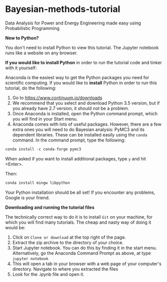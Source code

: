# Bayesian-methods-tutorial
Data Analysis for Power and Energy Engineering made easy using Probabilistic Programming

**New to Python?**

You don't need to install Python to view this tutorial. The Jupyter notebook runs like a website on any browser.

**If you would like to install Python** in order to run the tutorial code and tinker with it yourself:

Anaconda is the easiest way to get the Python packages you need for scientific computing. If you would like to **install** Python in order to run this tutorial, do the following:

1. Go to https://www.continuum.io/downloads
2. We recommend that you select and download Python 3.5 version, but if you already have 2.7 version, it should not be a problem.
3. Once Anaconda is installed, open the Python command prompt, which you will find in your Start menu.
3. Anaconda comes with lots of useful packages. However, there are a few extra ones you will need to do Bayesian analysis: PyMC3 and its dependent libraries. These can be installed easily using the `conda` command. In the command prompt, type the following:
```python
conda install -c conda-forge pymc3
```
When asked if you want to install additional packages, type `y` and hit \<Enter\>.

Then:

```Python
conda install mingw libpython
```
Your Python installation should be all set! If you encounter any problems, Google is your friend. 

**Downloading and running the tutorial files**

The technically correct way to do it is to install `Git` on your machine, for which you will find many tutorials. The cheap and nasty way of doing it would be:

1. Click on `Clone or download` at the top right of the page.
2. Extract the zip archive to the directory of your choice.
3. Start Jupyter notebook. You can do this by finding it in the start menu. Alternatively, go the Anaconda Command Prompt as above, at type `jupyter notebook`
4. This will open a tab in your browser with a web page of your computer's directory. Navigate to where you extracted the files
5. Look for the .ipynb file and open it.

